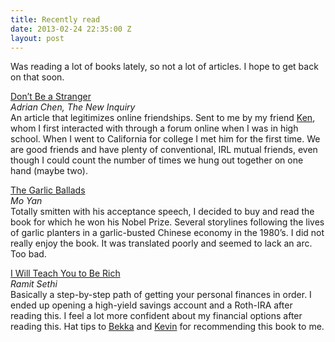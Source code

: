 ```yaml
---
title: Recently read
date: 2013-02-24 22:35:00 Z
layout: post
---
```


Was reading a lot of books lately, so not a lot of articles. I hope to get back on that soon. 

[Don’t Be a Stranger](http://thenewinquiry.com/essays/dont-be-a-stranger/)  
*Adrian Chen, The New Inquiry*  
An article that legitimizes online friendships. Sent to me by my friend [Ken](http://siik.org), whom I first interacted with through a forum online when I was in high school. When I went to California for college I met him for the first time. We are good friends and have plenty of conventional, IRL mutual friends, even though I could count the number of times we hung out together on one hand (maybe two). 

[The Garlic Ballads](http://www.amazon.com/gp/product/1611457076/ref=as_li_ss_tl?ie=UTF8&camp=1789&creative=390957&creativeASIN=1611457076&linkCode=as2&tag=yokois-20)  
*Mo Yan*  
Totally smitten with his acceptance speech, I decided to buy and read the book for which he won his Nobel Prize. Several storylines following the lives of garlic planters in a garlic-busted Chinese economy in the 1980’s. I did not really enjoy the book. It was translated poorly and seemed to lack an arc. Too bad.

[I Will Teach You to Be Rich](http://www.amazon.com/gp/product/0761147489/ref=as_li_ss_tl?ie=UTF8&camp=1789&creative=390957&creativeASIN=0761147489&linkCode=as2&tag=yokois-20)  
*Ramit Sethi*  
Basically a step-by-step path of getting your personal finances in order. I ended up opening a high-yield savings account and a Roth-IRA after reading this. I feel a lot more confident about my financial options after reading this. Hat tips to [Bekka](http://bekkapalmer.com) and [Kevin](http://kiwimonk.com) for recommending this book to me. 
